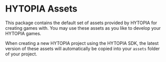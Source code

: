 # HYTOPIA Assets

This package contains the default set of assets provided by HYTOPIA for creating games with. You may use these assets as you like to develop your HYTOPIA games.

When creating a new HYTOPIA project using the HYTOPIA SDK, the latest version of these assets will automatically be copied into your `assets` folder of your project.